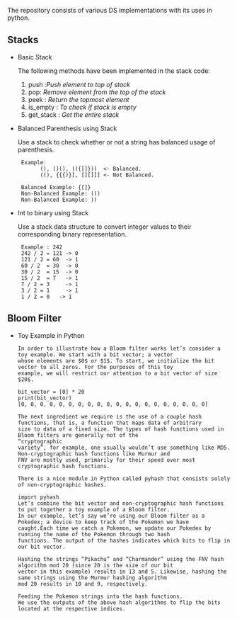 
The repository consists of various DS implementations with its uses in python.
## Stacks
  - Basic Stack
      
      
      The following methods have been implemented in the stack code:
      
      1. push :_Push element to top of stack_
      2. pop: _Remove element from the top of the stack_
      3. peek : _Return the topmost element_
      4. is_empty : _To check if stack is empty_
      5. get_stack : _Get the entire stack_
      
   - Balanced Parenthesis using Stack
      
      Use a stack to check whether or not a string has balanced usage of parenthesis.
      
          Example:
                (), ()(), (({[]}))  <- Balanced.
                ((), {{{)}], [][]]] <- Not Balanced.
          
          Balanced Example: {[]}
          Non-Balanced Example: (()
          Non-Balanced Example: ))
    
   - Int to binary using Stack
    
      Use a stack data structure to convert integer values to their corresponding binary representation. 
          
          Example : 242
          242 / 2 = 121 -> 0
          121 / 2 = 60  -> 1
          60 / 2  = 30  -> 0
          30 / 2  = 15  -> 0
          15 / 2  = 7   -> 1
          7 / 2 = 3     -> 1
          3 / 2 = 1     -> 1
          1 / 2 = 0	  -> 1


## Bloom Filter
  - Toy Example in Python
  
  
        In order to illustrate how a Bloom filter works let’s consider a toy example. We start with a bit vector; a vector  
        whose elements are $0$ or $1$. To start, we initialize the bit vector to all zeros. For the purposes of this toy 
        example, we will restrict our attention to a bit vector of size $20$.

        bit_vector = [0] * 20
        print(bit_vector)
        [0, 0, 0, 0, 0, 0, 0, 0, 0, 0, 0, 0, 0, 0, 0, 0, 0, 0, 0, 0]

        The next ingredient we require is the use of a couple hash functions, that is, a function that maps data of arbitrary 
        size to data of a fixed size. The types of hash functions used in Bloom filters are generally not of the 
        “cryptographic 
        variety”, for example, one usually wouldn’t use something like MD5. Non-cryptographic hash functions like Murmur and 
        FNV are mostly used, primarily for their speed over most cryptographic hash functions.

        There is a nice module in Python called pyhash that consists solely of non-cryptographic hashes.

        import pyhash
        Let’s combine the bit vector and non-cryptographic hash functions to put together a toy example of a Bloom filter. 
        In our example, let’s say we’re using our Bloom filter as a Pokedex; a device to keep track of the Pokemon we have 
        caught.Each time we catch a Pokemon, we update our Pokedex by running the name of the Pokemon through two hash 
        functions. The output of the hashes indicates which bits to flip in our bit vector.

        Hashing the strings “Pikachu” and “Charmander” using the FNV hash algorithm mod 20 (since 20 is the size of our bit 
        vector in this example) results in 13 and 5. Likewise, hashing the same strings using the Murmur hashing algorithm 
        mod 20 results in 10 and 9, respectively.

        Feeding the Pokemon strings into the hash functions.
        We use the outputs of the above hash algorithms to flip the bits located at the respective indices.

